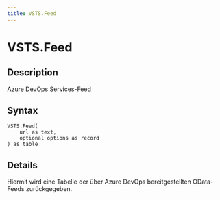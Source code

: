```yaml
---
title: VSTS.Feed
---
```


# VSTS.Feed


## Description

Azure DevOps Services-Feed


## Syntax

```powerquery
VSTS.Feed(
    url as text,
    optional options as record
) as table
```


## Details

Hiermit wird eine Tabelle der über Azure DevOps bereitgestellten OData-Feeds zurückgegeben.


